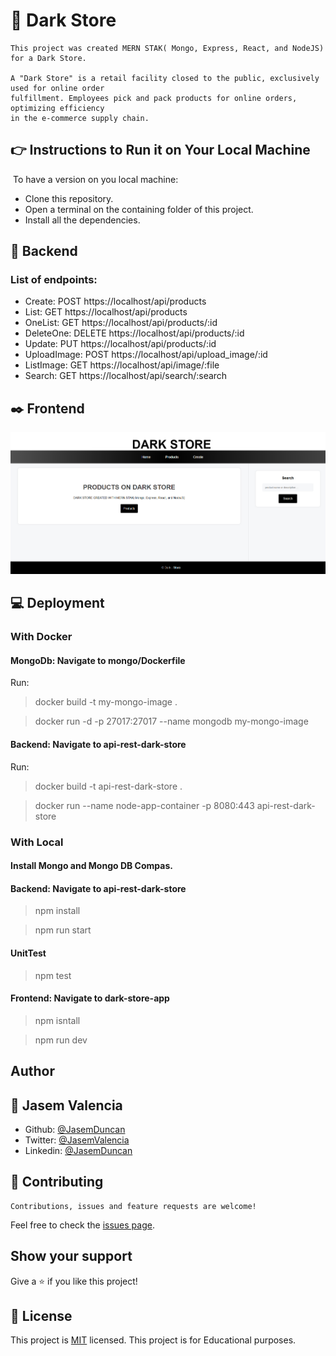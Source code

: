 # 🚀  Dark Store 
    This project was created MERN STAK( Mongo, Express, React, and NodeJS) for a Dark Store.

    A "Dark Store" is a retail facility closed to the public, exclusively used for online order 
    fulfillment. Employees pick and pack products for online orders, optimizing efficiency 
    in the e-commerce supply chain.

## 👉 Instructions to Run it on Your Local Machine
​
To have a version on you local machine:
- Clone this repository.
- Open a terminal on the containing folder of this project.
- Install all the dependencies.

## 🔨 Backend
### List of endpoints:
- Create: POST https://localhost/api/products
- List: GET https://localhost/api/products
- OneList: GET https://localhost/api/products/:id
- DeleteOne: DELETE https://localhost/api/products/:id
- Update: PUT https://localhost/api/products/:id
- UploadImage: POST https://localhost/api/upload_image/:id
- ListImage: GET https://localhost/api/image/:file
- Search: GET https://localhost/api/search/:search

## ✒️ Frontend
![screenshot](main.PNG)

## 💻 Deployment
### With Docker
#### MongoDb: Navigate to mongo/Dockerfile
Run:
> docker build -t my-mongo-image .
    
> docker run -d -p 27017:27017 --name mongodb my-mongo-image

#### Backend: Navigate to api-rest-dark-store

Run: 
> docker build -t api-rest-dark-store .

> docker run --name node-app-container -p 8080:443 api-rest-dark-store

### With Local 
#### Install Mongo and Mongo DB Compas.

#### Backend: Navigate to api-rest-dark-store
> npm install

> npm run start

#### UnitTest

> npm test

#### Frontend: Navigate to dark-store-app
> npm isntall

> npm run dev

## Author 

## 🎨 **Jasem Valencia**

- Github: [@JasemDuncan](https://github.com/JasemDuncan)
- Twitter: [@JasemValencia](https://twitter.com/JasemValencia)
- Linkedin: [@JasemDuncan](www.linkedin.com/in/Jasem-Duncan-Valencia)

## 🤝 Contributing

    Contributions, issues and feature requests are welcome!

Feel free to check the [issues page](https://github.com/JasemDuncan/Scharff/issues).

## Show your support

Give a ⭐️ if you like this project!

## 📝 License
This project is [MIT](lic.url) licensed.
This project is for Educational purposes.